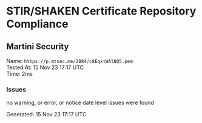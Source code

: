 # STIR/SHAKEN Certificate Repository Compliance

## Martini Security

Name: `https://p.mtsec.me/2884/c8EqxtWAlNQ5.pem`\
Tested At: 15 Nov 23 17:17 UTC\
Time: 2ms

### Issues

no warning, or error, or notice date level issues were found

Generated: 15 Nov 23 17:17 UTC